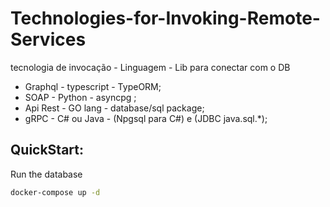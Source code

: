 # Technologies-for-Invoking-Remote-Services

tecnologia de invocação  - Linguagem - Lib para conectar com o DB
* Graphql  - typescript - TypeORM;
* SOAP - Python - asyncpg ;
* Api Rest - GO lang - database/sql package;
* gRPC - C# ou Java - (Npgsql para C#) e (JDBC java.sql.*);


## QuickStart:

Run the database

```bash 
docker-compose up -d 
```
